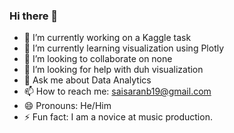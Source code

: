 ### Hi there 👋



- 🔭 I’m currently working on a Kaggle task
- 🌱 I’m currently learning visualization using Plotly
- 👯 I’m looking to collaborate on none
- 🤔 I’m looking for help with duh visualization
- 💬 Ask me about Data Analytics
- 📫 How to reach me: saisaranb19@gmail.com
- 😄 Pronouns: He/Him
- ⚡ Fun fact: I am a novice at music production.
